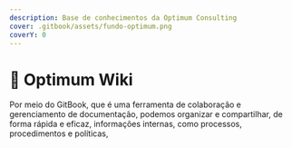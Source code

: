 ```yaml
---
description: Base de conhecimentos da Optimum Consulting
cover: .gitbook/assets/fundo-optimum.png
coverY: 0
---
```


# 📓 Optimum Wiki

Por meio do GitBook, que é uma ferramenta de colaboração e gerenciamento de documentação, podemos organizar e compartilhar, de forma rápida e eficaz, informações internas, como processos, procedimentos e políticas,



